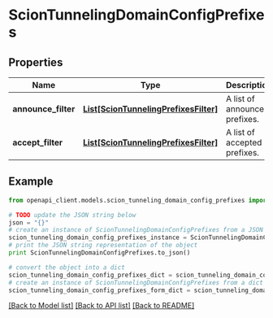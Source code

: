 # ScionTunnelingDomainConfigPrefixes


## Properties

Name | Type | Description | Notes
------------ | ------------- | ------------- | -------------
**announce_filter** | [**List[ScionTunnelingPrefixesFilter]**](ScionTunnelingPrefixesFilter.md) | A list of announced prefixes. | 
**accept_filter** | [**List[ScionTunnelingPrefixesFilter]**](ScionTunnelingPrefixesFilter.md) | A list of accepted prefixes. | 

## Example

```python
from openapi_client.models.scion_tunneling_domain_config_prefixes import ScionTunnelingDomainConfigPrefixes

# TODO update the JSON string below
json = "{}"
# create an instance of ScionTunnelingDomainConfigPrefixes from a JSON string
scion_tunneling_domain_config_prefixes_instance = ScionTunnelingDomainConfigPrefixes.from_json(json)
# print the JSON string representation of the object
print ScionTunnelingDomainConfigPrefixes.to_json()

# convert the object into a dict
scion_tunneling_domain_config_prefixes_dict = scion_tunneling_domain_config_prefixes_instance.to_dict()
# create an instance of ScionTunnelingDomainConfigPrefixes from a dict
scion_tunneling_domain_config_prefixes_form_dict = scion_tunneling_domain_config_prefixes.from_dict(scion_tunneling_domain_config_prefixes_dict)
```
[[Back to Model list]](../README.md#documentation-for-models) [[Back to API list]](../README.md#documentation-for-api-endpoints) [[Back to README]](../README.md)


